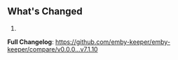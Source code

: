 ## What's Changed

1.

**Full Changelog**: https://github.com/emby-keeper/emby-keeper/compare/v0.0.0...v7.1.10
